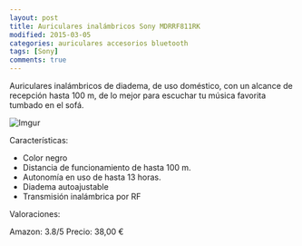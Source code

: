 ```yaml
---
layout: post
title: Auriculares inalámbricos Sony MDRRF811RK
modified: 2015-03-05
categories: auriculares accesorios bluetooth
tags: [Sony]
comments: true
---
```


Auriculares inalámbricos de diadema, de uso doméstico, con un alcance de recepción hasta 100 m, de lo mejor para escuchar tu música favorita tumbado en el sofá.

![Imgur](http://i.imgur.com/PGhZxer.jpg?1 "Auriculares inalambricos Sony")

Características:

 - Color negro
 - Distancia de funcionamiento de hasta 100 m.
 - Autonomía en uso de hasta 13 horas.
 - Diadema autoajustable
 - Transmisión inalámbrica por RF

Valoraciones:

Amazon: 3.8/5 Precio: 38,00 €
